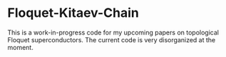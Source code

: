 # Floquet-Kitaev-Chain
This is a work-in-progress code for my upcoming papers on topological Floquet superconductors. 
The current code is very disorganized at the moment.

